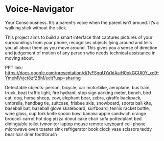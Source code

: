 # Voice-Navigator
Your Consciousness.
It’s a parent’s voice when the parent isn't around.
It’s a walking stick without the stick.

This project aims to build a smart interface that captures pictures of your surroundings from your phone, 
recognises objects lying around and tells you all about them as you move around. 
This gives you a sense of direction and judgement of motion of any person who needs technical assistance in moving about.

PPT link: https://docs.google.com/presentation/d/1yFSgqUYa1dAaiH0okGCUl0Y_xc9-YmeMVvjct8zfZ8M/edit?usp=sharing

Detectable objects:
person,         bicycle,      car
motorbike,      aeroplane,    bus
train,          truck,        boat
traffic light,  fire hydrant, stop sign
parking meter,  bench,        bird
cat,            dog,          horse
sheep,          cow,          elephant
bear,           zebra,        giraffe
backpack,       umbrella,     handbag
tie,            suitcase,     frisbee
skis,           snowboard,    sports ball
kite,           baseball bat, baseball glove
skateboard,     surfboard,    tennis racket
bottle,         wine glass,   cup
fork
knife
spoon
bowl
banana
apple
sandwich
orange
broccoli
carrot
hot dog
pizza
donut
cake
chair
sofa
pottedplant
bed
diningtable
toilet
tvmonitor
laptop
mouse
remote
keyboard
cell phone
microwave
oven
toaster
sink
refrigerator
book
clock
vase
scissors
teddy bear
hair drier
toothbrush
